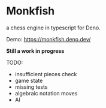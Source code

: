 # Monkfish

a chess engine in typescript for Deno.

Demo: https://monkfish.deno.dev/

**Still a work in progress**

TODO:

- insufficient pieces check
- game state
- missing tests
- algebraic notation moves
- AI
